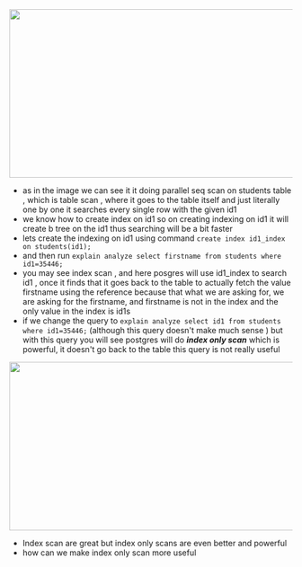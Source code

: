 <img width=800  height=300 src="https://github.com/user-attachments/assets/e63ed90c-2996-4e39-9d3d-1925aaa5eb79" >

- as in the image we can see it it doing parallel seq scan on students table , which is table scan , where it goes to the table itself and just literally one by one it searches every single row with the given id1
-  we know how to create index on id1 so on creating indexing on id1 it will create b tree on the id1 thus searching will be a bit faster
- lets create the indexing on id1 using command ```create index id1_index on students(id1);```
- and then run ```explain analyze select firstname from students where id1=35446;```
- you may see index scan , and here posgres will use id1_index to search id1 , once it finds that it goes back to the table to actually fetch the value firstname using the reference because that what we are asking for, we are asking for the firstname, and firstname is not in the index and the only value in the index is id1s
- if we change the query to ```explain analyze select id1 from students where id1=35446;``` (although this query doesn't make much sense ) but with this query you will see postgres will do ***index only scan*** which is powerful, it doesn't go back to the table this query is not really useful

<img width=800  height=300 src="https://github.com/user-attachments/assets/789f1fa2-27ae-4151-9f3c-18cbfba40981">

- Index scan are great but index only scans are even better and powerful
- how can we make index only scan more useful 
